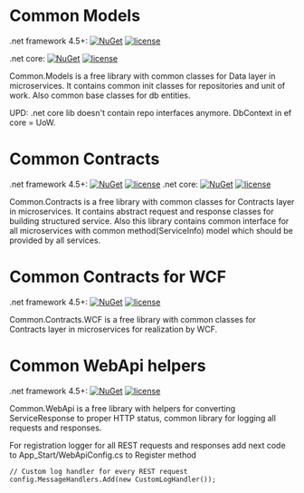 # Common Models
.net framework 4.5+: [![NuGet](https://img.shields.io/nuget/v/nlog.svg)](https://www.nuget.org/packages/Valco.Common.Models)
[![license](https://img.shields.io/github/license/mashape/apistatus.svg)](https://github.com/valeev/Common/blob/master/LICENSE)

.net core: [![NuGet](https://img.shields.io/nuget/v/nlog.svg)](https://www.nuget.org/packages/Valco.Common.Core.Models)
[![license](https://img.shields.io/github/license/mashape/apistatus.svg)](https://github.com/valeev/Common/blob/master/LICENSE)

Common.Models is a free library with common classes for Data layer in microservices. It contains common init classes for repositories and unit of work. Also common base classes for db entities.

UPD: .net core lib doesn't contain repo interfaces anymore. DbContext in ef core = UoW.

# Common Contracts
.net framework 4.5+: [![NuGet](https://img.shields.io/nuget/v/nlog.svg)](https://www.nuget.org/packages/Valco.Common.Contracts)
[![license](https://img.shields.io/github/license/mashape/apistatus.svg)](https://github.com/valeev/Common/blob/master/LICENSE)
.net core: [![NuGet](https://img.shields.io/nuget/v/nlog.svg)](https://www.nuget.org/packages/Valco.Common.Core.Contracts)
[![license](https://img.shields.io/github/license/mashape/apistatus.svg)](https://github.com/valeev/Common/blob/master/LICENSE)

Common.Contracts is a free library with common classes for Contracts layer in microservices. It contains abstract request and response classes for building structured service. Also this library contains common interface for all microservices with common method(ServiceInfo) model which should be provided by all services.

# Common Contracts for WCF
.net framework 4.5+: [![NuGet](https://img.shields.io/nuget/v/nlog.svg)](https://www.nuget.org/packages/Valco.Common.Contracts.WCF)
[![license](https://img.shields.io/github/license/mashape/apistatus.svg)](https://github.com/valeev/Common/blob/master/LICENSE)

Common.Contracts.WCF is a free library with common classes for Contracts layer in microservices for realization by WCF.

# Common WebApi helpers
.net framework 4.5+: [![NuGet](https://img.shields.io/nuget/v/nlog.svg)](https://www.nuget.org/packages/Valco.Common.WebApi)
[![license](https://img.shields.io/github/license/mashape/apistatus.svg)](https://github.com/valeev/Common/blob/master/LICENSE)

Common.WebApi is a free library with helpers for converting ServiceResponse to proper HTTP status, common library for logging all requests and responses.

For registration logger for all REST requests and responses add next code to App_Start/WebApiConfig.cs to Register method

	// Custom log handler for every REST request
	config.MessageHandlers.Add(new CustomLogHandler());

